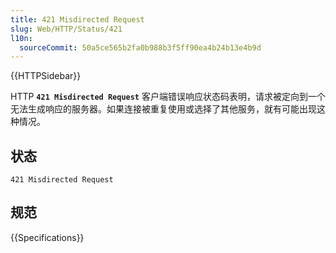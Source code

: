 ```yaml
---
title: 421 Misdirected Request
slug: Web/HTTP/Status/421
l10n:
  sourceCommit: 50a5ce565b2fa0b988b3f5ff90ea4b24b13e4b9d
---
```


{{HTTPSidebar}}

HTTP **`421 Misdirected Request`** 客户端错误响应状态码表明，请求被定向到一个无法生成响应的服务器。如果连接被重复使用或选择了其他服务，就有可能出现这种情况。

## 状态

```http
421 Misdirected Request
```

## 规范

{{Specifications}}
